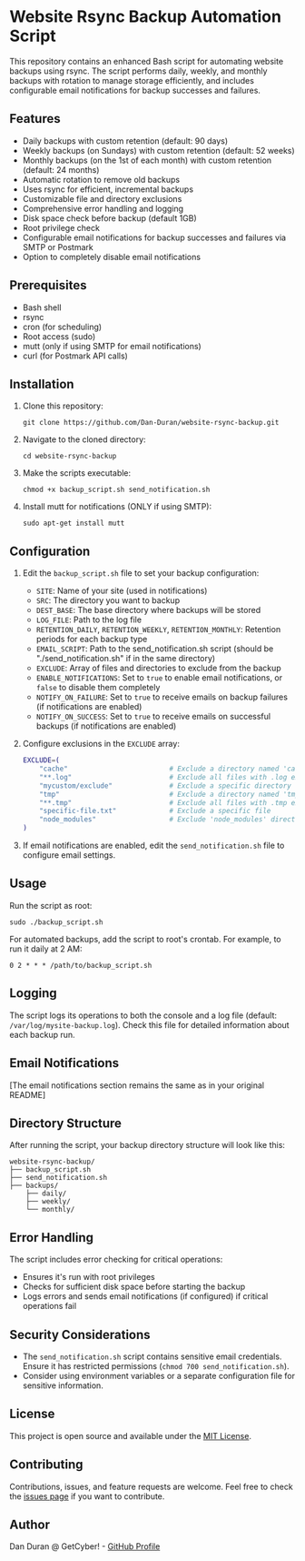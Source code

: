 # Website Rsync Backup Automation Script

This repository contains an enhanced Bash script for automating website backups using rsync. The script performs daily, weekly, and monthly backups with rotation to manage storage efficiently, and includes configurable email notifications for backup successes and failures.

## Features

- Daily backups with custom retention (default: 90 days)
- Weekly backups (on Sundays) with custom retention (default: 52 weeks)
- Monthly backups (on the 1st of each month) with custom retention (default: 24 months)
- Automatic rotation to remove old backups
- Uses rsync for efficient, incremental backups
- Customizable file and directory exclusions
- Comprehensive error handling and logging
- Disk space check before backup (default 1GB)
- Root privilege check
- Configurable email notifications for backup successes and failures via SMTP or Postmark
- Option to completely disable email notifications

## Prerequisites

- Bash shell
- rsync
- cron (for scheduling)
- Root access (sudo)
- mutt (only if using SMTP for email notifications)
- curl (for Postmark API calls)

## Installation

1. Clone this repository:
   ```
   git clone https://github.com/Dan-Duran/website-rsync-backup.git
   ```
2. Navigate to the cloned directory:
   ```
   cd website-rsync-backup
   ```
3. Make the scripts executable:
   ```
   chmod +x backup_script.sh send_notification.sh
   ```
4. Install mutt for notifications (ONLY if using SMTP):
   ```
   sudo apt-get install mutt
   ```

## Configuration

1. Edit the `backup_script.sh` file to set your backup configuration:
   - `SITE`: Name of your site (used in notifications)
   - `SRC`: The directory you want to backup
   - `DEST_BASE`: The base directory where backups will be stored
   - `LOG_FILE`: Path to the log file
   - `RETENTION_DAILY`, `RETENTION_WEEKLY`, `RETENTION_MONTHLY`: Retention periods for each backup type
   - `EMAIL_SCRIPT`: Path to the send_notification.sh script (should be "./send_notification.sh" if in the same directory)
   - `EXCLUDE`: Array of files and directories to exclude from the backup
   - `ENABLE_NOTIFICATIONS`: Set to `true` to enable email notifications, or `false` to disable them completely
   - `NOTIFY_ON_FAILURE`: Set to `true` to receive emails on backup failures (if notifications are enabled)
   - `NOTIFY_ON_SUCCESS`: Set to `true` to receive emails on successful backups (if notifications are enabled)

2. Configure exclusions in the `EXCLUDE` array:
   ```bash
   EXCLUDE=(
       "cache"                         # Exclude a directory named 'cache' anywhere in the backup
       "**.log"                        # Exclude all files with .log extension in any directory
       "mycustom/exclude"              # Exclude a specific directory
       "tmp"                           # Exclude a directory named 'tmp' anywhere in the backup
       "**.tmp"                        # Exclude all files with .tmp extension in any directory
       "specific-file.txt"             # Exclude a specific file
       "node_modules"                  # Exclude 'node_modules' directories anywhere in the backup
   )
   ```

3. If email notifications are enabled, edit the `send_notification.sh` file to configure email settings.

## Usage

Run the script as root:

```
sudo ./backup_script.sh
```

For automated backups, add the script to root's crontab. For example, to run it daily at 2 AM:

```
0 2 * * * /path/to/backup_script.sh
```

## Logging

The script logs its operations to both the console and a log file (default: `/var/log/mysite-backup.log`). Check this file for detailed information about each backup run.

## Email Notifications

[The email notifications section remains the same as in your original README]

## Directory Structure

After running the script, your backup directory structure will look like this:

```
website-rsync-backup/
├── backup_script.sh
├── send_notification.sh
├── backups/
    ├── daily/
    ├── weekly/
    └── monthly/
```

## Error Handling

The script includes error checking for critical operations:
- Ensures it's run with root privileges
- Checks for sufficient disk space before starting the backup
- Logs errors and sends email notifications (if configured) if critical operations fail

## Security Considerations

- The `send_notification.sh` script contains sensitive email credentials. Ensure it has restricted permissions (`chmod 700 send_notification.sh`).
- Consider using environment variables or a separate configuration file for sensitive information.

## License

This project is open source and available under the [MIT License](LICENSE).

## Contributing

Contributions, issues, and feature requests are welcome. Feel free to check the [issues page](https://github.com/Dan-Duran/website-rsync-backup/issues) if you want to contribute.

## Author

Dan Duran @ GetCyber! - [GitHub Profile](https://github.com/Dan-Duran)
